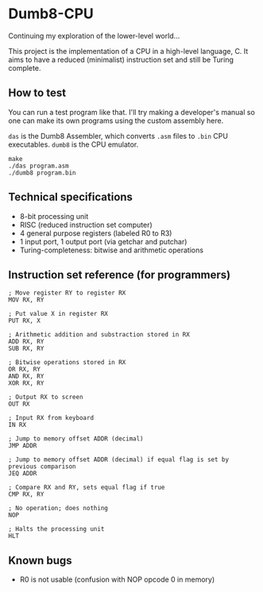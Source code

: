 # Dumb8-CPU

Continuing my exploration of the lower-level world...

This project is the implementation of a CPU in a high-level language, C. It aims to have a reduced (minimalist) instruction set and still be Turing complete.

## How to test

You can run a test program like that. I'll try making a developer's manual so one can make its own programs using the custom assembly here.

`das` is the Dumb8 Assembler, which converts `.asm` files to `.bin` CPU executables. `dumb8` is the CPU emulator.

```
make
./das program.asm
./dumb8 program.bin
```

## Technical specifications

- 8-bit processing unit
- RISC (reduced instruction set computer)
- 4 general purpose registers (labeled R0 to R3)
- 1 input port, 1 output port (via getchar and putchar)
- Turing-completeness: bitwise and arithmetic operations

## Instruction set reference (for programmers)

```
; Move register RY to register RX
MOV RX, RY

; Put value X in register RX
PUT RX, X

; Arithmetic addition and substraction stored in RX
ADD RX, RY
SUB RX, RY

; Bitwise operations stored in RX
OR RX, RY
AND RX, RY
XOR RX, RY

; Output RX to screen
OUT RX

; Input RX from keyboard
IN RX

; Jump to memory offset ADDR (decimal)
JMP ADDR

; Jump to memory offset ADDR (decimal) if equal flag is set by previous comparison
JEQ ADDR

; Compare RX and RY, sets equal flag if true
CMP RX, RY

; No operation; does nothing
NOP

; Halts the processing unit
HLT

```

## Known bugs

- R0 is not usable (confusion with NOP opcode 0 in memory)
